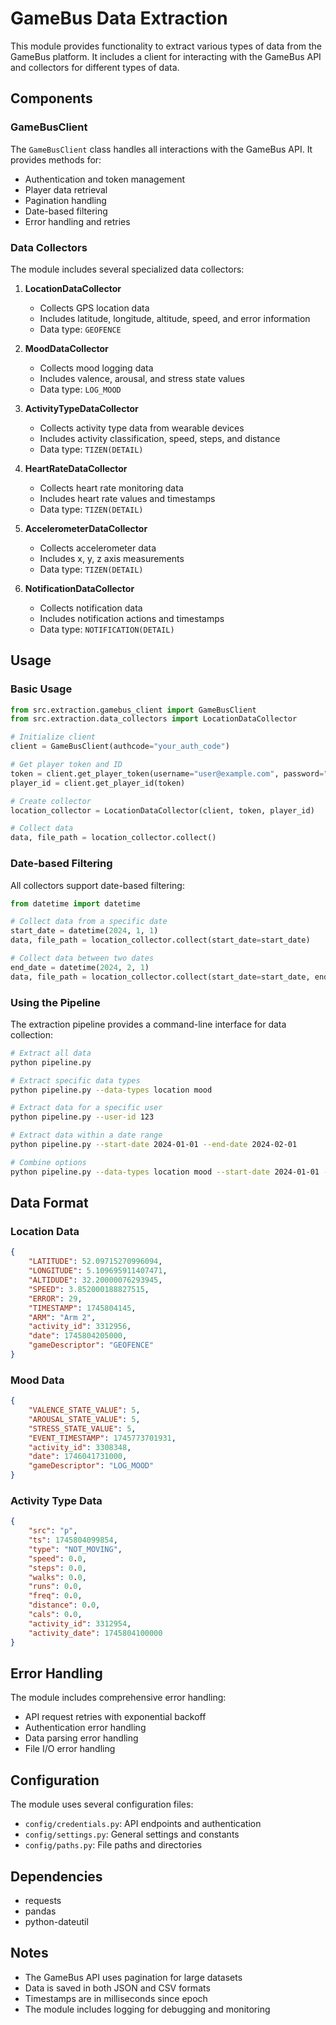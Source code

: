 # GameBus Data Extraction

This module provides functionality to extract various types of data from the GameBus platform. It includes a client for interacting with the GameBus API and collectors for different types of data.

## Components

### GameBusClient

The `GameBusClient` class handles all interactions with the GameBus API. It provides methods for:
- Authentication and token management
- Player data retrieval
- Pagination handling
- Date-based filtering
- Error handling and retries

### Data Collectors

The module includes several specialized data collectors:

1. **LocationDataCollector**
   - Collects GPS location data
   - Includes latitude, longitude, altitude, speed, and error information
   - Data type: `GEOFENCE`

2. **MoodDataCollector**
   - Collects mood logging data
   - Includes valence, arousal, and stress state values
   - Data type: `LOG_MOOD`

3. **ActivityTypeDataCollector**
   - Collects activity type data from wearable devices
   - Includes activity classification, speed, steps, and distance
   - Data type: `TIZEN(DETAIL)`

4. **HeartRateDataCollector**
   - Collects heart rate monitoring data
   - Includes heart rate values and timestamps
   - Data type: `TIZEN(DETAIL)`

5. **AccelerometerDataCollector**
   - Collects accelerometer data
   - Includes x, y, z axis measurements
   - Data type: `TIZEN(DETAIL)`

6. **NotificationDataCollector**
   - Collects notification data
   - Includes notification actions and timestamps
   - Data type: `NOTIFICATION(DETAIL)`

## Usage

### Basic Usage

```python
from src.extraction.gamebus_client import GameBusClient
from src.extraction.data_collectors import LocationDataCollector

# Initialize client
client = GameBusClient(authcode="your_auth_code")

# Get player token and ID
token = client.get_player_token(username="user@example.com", password="password")
player_id = client.get_player_id(token)

# Create collector
location_collector = LocationDataCollector(client, token, player_id)

# Collect data
data, file_path = location_collector.collect()
```

### Date-based Filtering

All collectors support date-based filtering:

```python
from datetime import datetime

# Collect data from a specific date
start_date = datetime(2024, 1, 1)
data, file_path = location_collector.collect(start_date=start_date)

# Collect data between two dates
end_date = datetime(2024, 2, 1)
data, file_path = location_collector.collect(start_date=start_date, end_date=end_date)
```

### Using the Pipeline

The extraction pipeline provides a command-line interface for data collection:

```bash
# Extract all data
python pipeline.py

# Extract specific data types
python pipeline.py --data-types location mood

# Extract data for a specific user
python pipeline.py --user-id 123

# Extract data within a date range
python pipeline.py --start-date 2024-01-01 --end-date 2024-02-01

# Combine options
python pipeline.py --data-types location mood --start-date 2024-01-01 --user-id 123
```

## Data Format

### Location Data
```json
{
    "LATITUDE": 52.09715270996094,
    "LONGITUDE": 5.109695911407471,
    "ALTIDUDE": 32.20000076293945,
    "SPEED": 3.852000188827515,
    "ERROR": 29,
    "TIMESTAMP": 1745804145,
    "ARM": "Arm 2",
    "activity_id": 3312956,
    "date": 1745804205000,
    "gameDescriptor": "GEOFENCE"
}
```

### Mood Data
```json
{
    "VALENCE_STATE_VALUE": 5,
    "AROUSAL_STATE_VALUE": 5,
    "STRESS_STATE_VALUE": 5,
    "EVENT_TIMESTAMP": 1745773701931,
    "activity_id": 3308348,
    "date": 1746041731000,
    "gameDescriptor": "LOG_MOOD"
}
```

### Activity Type Data
```json
{
    "src": "p",
    "ts": 1745804099854,
    "type": "NOT_MOVING",
    "speed": 0.0,
    "steps": 0.0,
    "walks": 0.0,
    "runs": 0.0,
    "freq": 0.0,
    "distance": 0.0,
    "cals": 0.0,
    "activity_id": 3312954,
    "activity_date": 1745804100000
}
```

## Error Handling

The module includes comprehensive error handling:
- API request retries with exponential backoff
- Authentication error handling
- Data parsing error handling
- File I/O error handling

## Configuration

The module uses several configuration files:
- `config/credentials.py`: API endpoints and authentication
- `config/settings.py`: General settings and constants
- `config/paths.py`: File paths and directories

## Dependencies

- requests
- pandas
- python-dateutil

## Notes

- The GameBus API uses pagination for large datasets
- Data is saved in both JSON and CSV formats
- Timestamps are in milliseconds since epoch
- The module includes logging for debugging and monitoring 